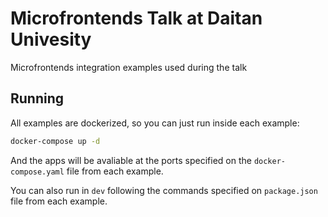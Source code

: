# Microfrontends Talk at Daitan Univesity

Microfrontends integration examples used during the talk

## Running

All examples are dockerized, so you can just run inside each example:

```bash
docker-compose up -d
```

And the apps will be avaliable at the ports specified on the `docker-compose.yaml` file from each example.

You can also run in `dev` following the commands specified on `package.json` file from each example.